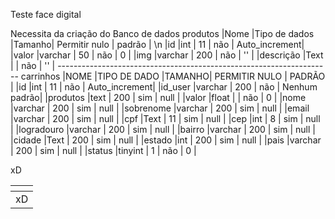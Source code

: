 Teste face digital

Necessita da criação do Banco de dados
	produtos
	|Nome 		|Tipo de dados  |Tamanho| Permitir nulo | padrão	   | \n
	|id     	|int 			| 11	| não			| Auto_increment|
	|valor  	|varchar		| 50	| não			| 0			   |
	|img    	|varchar		| 200	| não			| ''		   |
	|descrição 	|Text 			|		| não			| ''		   |
	--------------------------------------------------------------------
	carrinhos
	|NOME 		|TIPO DE DADO   |TAMANHO| PERMITIR NULO | PADRÃO	   |
	|id     	|int 			| 11	| não			| Auto_increment|
	|id_user  	|varchar		| 200	| não			| Nenhum padrão|
	|produtos   |text 			| 200	| sim			| null		   |
	|valor	 	|float 			|		| não			| 0			   |
	|nome     	|varchar		| 200	| sim			| null		   |
	|sobrenome  |varchar		| 200	| sim			| null		   |
	|email   	|varchar		| 200	| sim			| null		   |
	|cpf	 	|Text 			| 11	| sim			| null		   |
	|cep     	|int 			| 8 	| sim			| null		   |
	|logradouro |varchar		| 200	| sim			| null		   |
	|bairro   	|varchar		| 200	| sim			| null		   |
	|cidade	 	|Text 			| 200	| sim			| null		   |
	|estado     |int 			| 200	| sim			| null		   |
	|pais 	 	|varchar		| 200	| sim			| null		   |
	|status	  	|tinyint		| 1		| não			| 0			   |
<table>
	<th>
		<tr>xD</tr>
	</th>
	<tbody>
		<td>xD</td>
	</tbody>
</table>
